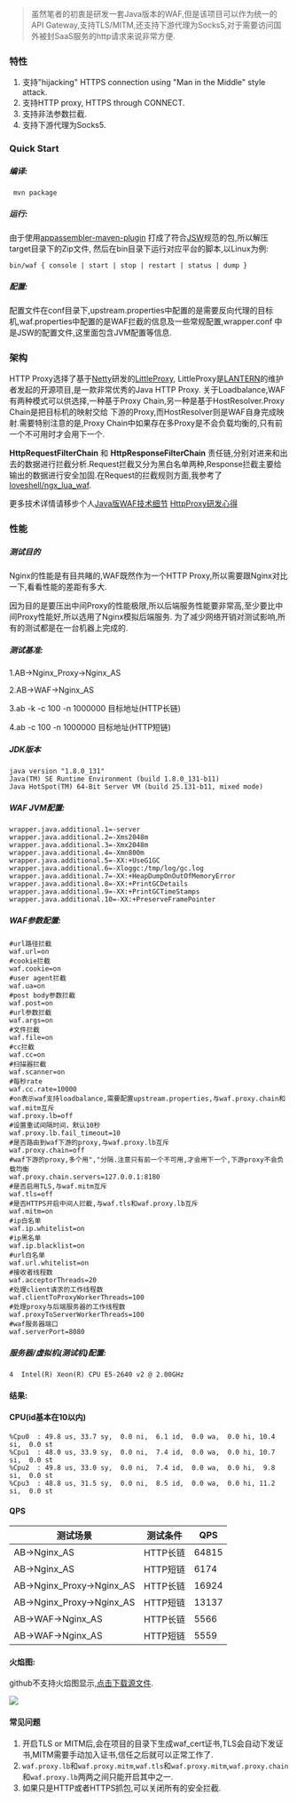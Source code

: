 > 虽然笔者的初衷是研发一套Java版本的WAF,但是该项目可以作为统一的API Gateway,支持TLS/MITM,还支持下游代理为Socks5,对于需要访问国外被封SaaS服务的http请求来说非常方便.


### 特性
1. 支持"hijacking" HTTPS connection using "Man in the Middle" style attack.
2. 支持HTTP proxy, HTTPS through CONNECT.
3. 支持非法参数拦截.
4. 支持下游代理为Socks5.

### Quick Start

##### 编译:
```
 mvn package
```

##### 运行:
由于使用[appassembler-maven-plugin](http://www.mojohaus.org/appassembler/appassembler-maven-plugin/usage-jsw.html)
打成了符合[JSW](https://wrapper.tanukisoftware.com/doc/english/download.jsp)规范的包,所以解压target目录下的Zip文件,
然后在bin目录下运行对应平台的脚本,以Linux为例:

```
bin/waf { console | start | stop | restart | status | dump }
```

##### 配置:
配置文件在conf目录下,upstream.properties中配置的是需要反向代理的目标机,waf.properties中配置的是WAF拦截的信息及一些常规配置,wrapper.conf
中是JSW的配置文件,这里面包含JVM配置等信息.


### 架构
HTTP Proxy选择了基于[Netty](https://netty.io/)研发的[LittleProxy](https://github.com/adamfisk/LittleProxy),
LittleProxy是[LANTERN](https://getlantern.org/)的维护者发起的开源项目,是一款非常优秀的Java HTTP Proxy.
关于Loadbalance,WAF有两种模式可以供选择,一种基于Proxy Chain,另一种是基于HostResolver.Proxy Chain是把目标机的映射交给
下游的Proxy,而HostResolver则是WAF自身完成映射.需要特别注意的是,Proxy Chain中如果存在多Proxy是不会负载均衡的,只有前一个不可用时才会用下一个.

**HttpRequestFilterChain** 和 **HttpResponseFilterChain** 责任链,分别对进来和出去的数据进行拦截分析.Request拦截又分为黑白名单两种,Response拦截主要给输出的数据进行安全加固.在Request的拦截规则方面,我参考了[loveshell/ngx_lua_waf](https://github.com/loveshell/ngx_lua_waf).

更多技术详情请移步个人[Java版WAF技术细节](http://www.yangguo.info/2017/06/06/Java%E7%89%88WAF%E5%AE%9E%E7%8E%B0/#more)
[HttpProxy研发心得](http://www.yangguo.info/2017/11/13/HttpProxy%E7%A0%94%E5%8F%91%E5%BF%83%E5%BE%97/#more)

### 性能

##### 测试目的
Nginx的性能是有目共睹的,WAF既然作为一个HTTP Proxy,所以需要跟Nginx对比一下,看看性能的差距有多大.

因为目的是要压出中间Proxy的性能极限,所以后端服务性能要非常高,至少要比中间Proxy性能好,所以选用了Nginx模拟后端服务.
为了减少网络开销对测试影响,所有的测试都是在一台机器上完成的.


##### 测试基准:
1.AB->Nginx_Proxy->Nginx_AS

2.AB->WAF->Nginx_AS

3.ab -k -c 100 -n 1000000 目标地址(HTTP长链)

4.ab -c 100 -n 1000000 目标地址(HTTP短链)


##### JDK版本
```
java version "1.8.0_131"
Java(TM) SE Runtime Environment (build 1.8.0_131-b11)
Java HotSpot(TM) 64-Bit Server VM (build 25.131-b11, mixed mode)
```

##### WAF JVM配置:
```
wrapper.java.additional.1=-server
wrapper.java.additional.2=-Xms2048m
wrapper.java.additional.3=-Xmx2048m
wrapper.java.additional.4=-Xmn800m
wrapper.java.additional.5=-XX:+UseG1GC
wrapper.java.additional.6=-Xloggc:/tmp/log/gc.log
wrapper.java.additional.7=-XX:+HeapDumpOnOutOfMemoryError
wrapper.java.additional.8=-XX:+PrintGCDetails
wrapper.java.additional.9=-XX:+PrintGCTimeStamps
wrapper.java.additional.10=-XX:+PreserveFramePointer
```

##### WAF参数配置:
```
#url路径拦截
waf.url=on
#cookie拦截
waf.cookie=on
#user agent拦截
waf.ua=on
#post body参数拦截
waf.post=on
#url参数拦截
waf.args=on
#文件拦截
waf.file=on
#cc拦截
waf.cc=on
#扫描器拦截
waf.scanner=on
#每秒rate
waf.cc.rate=10000
#on表示waf支持loadbalance,需要配置upstream.properties,与waf.proxy.chain和waf.mitm互斥
waf.proxy.lb=off
#设置重试间隔时间，默认10秒
waf.proxy.lb.fail_timeout=10
#是否路由到waf下游的proxy,与waf.proxy.lb互斥
waf.proxy.chain=off
#waf下游的proxy,多个用","分隔.注意只有前一个不可用,才会用下一个,下游proxy不会负载均衡
waf.proxy.chain.servers=127.0.0.1:8180
#是否启用TLS,与waf.mitm互斥
waf.tls=off
#是否HTTPS开启中间人拦截,与waf.tls和waf.proxy.lb互斥
waf.mitm=on
#ip白名单
waf.ip.whitelist=on
#ip黑名单
waf.ip.blacklist=on
#url白名单
waf.url.whitelist=on
#接收者线程数
waf.acceptorThreads=20
#处理client请求的工作线程数
waf.clientToProxyWorkerThreads=100
#处理proxy与后端服务器的工作线程数
waf.proxyToServerWorkerThreads=100
#waf服务器端口
waf.serverPort=8080
```

##### 服务器/虚拟机(测试机)配置:

```
4  Intel(R) Xeon(R) CPU E5-2640 v2 @ 2.00GHz
```


#### 结果:

#### CPU(id基本在10以内)

```
%Cpu0  : 49.8 us, 33.7 sy,  0.0 ni,  6.1 id,  0.0 wa,  0.0 hi, 10.4 si,  0.0 st
%Cpu1  : 48.0 us, 33.9 sy,  0.0 ni,  7.4 id,  0.0 wa,  0.0 hi, 10.7 si,  0.0 st
%Cpu2  : 49.8 us, 33.0 sy,  0.0 ni,  7.4 id,  0.0 wa,  0.0 hi,  9.8 si,  0.0 st
%Cpu3  : 48.8 us, 31.5 sy,  0.0 ni,  8.5 id,  0.0 wa,  0.0 hi, 11.2 si,  0.0 st
```

#### QPS

测试场景|测试条件|QPS
-------|-------|-------
AB->Nginx_AS|HTTP长链|64815
AB->Nginx_AS|HTTP短链|6174
AB->Nginx_Proxy->Nginx_AS|HTTP长链|16924
AB->Nginx_Proxy->Nginx_AS|HTTP短链|13137
AB->WAF->Nginx_AS|HTTP长链|5566
AB->WAF->Nginx_AS|HTTP短链|5559


#### 火焰图:

github不支持火焰图显示,[点击下载源文件](https://github.com/chengdedeng/waf/blob/master/doc/flamegraph.svg).

![](https://github.com/chengdedeng/waf/blob/master/doc/framegraph.png)


#### 常见问题
1. 开启TLS or MITM后,会在项目的目录下生成waf_cert证书,TLS会自动下发证书,MITM需要手动加入证书,信任之后就可以正常工作了.
2. `waf.proxy.lb`和`waf.proxy.mitm`,`waf.tls`和`waf.proxy.mitm`,`waf.proxy.chain`和`waf.proxy.lb`两两之间只能开启其中之一.
3. 如果只是HTTP或者HTTPS抓包,可以关闭所有的安全拦截.
